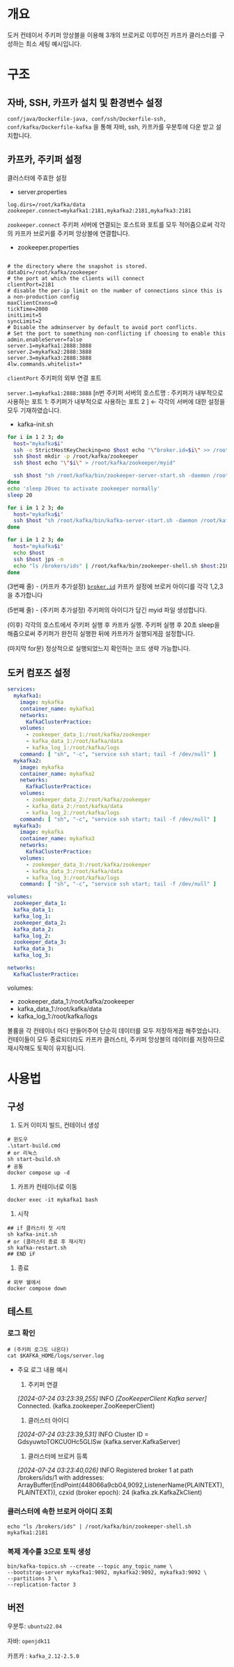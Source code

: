 # 개요

도커 컨테이서 주키퍼 앙상블을 이용해 3개의 브로커로 이루어진 카프카 클러스터를 구성하는 최소 세팅 예시입니다.

# 구조

## 자바, SSH, 카프카 설치 및 환경변수 설정

`conf/java/Dockerfile-java, conf/ssh/Dockerfile-ssh,  conf/kafka/Dockerfile-kafka` 을 통해 자바, ssh, 카프카를 우분투에 다운 받고 설치합니다.

## 카프카, 주키퍼 설정

클러스터에 주효한 설정

- server.properties

```docker
log.dirs=/root/kafka/data
zookeeper.connect=mykafka1:2181,mykafka2:2181,mykafka3:2181
```

`zookeeper.connect` 주키퍼 서버에 연결되는 호스트와 포트를 모두 적어줌으로써  각각의 카프카 브로커를 주키퍼 앙상블에 연결합니다.

- zookeeper.properties

```docker

# the directory where the snapshot is stored.
dataDir=/root/kafka/zookeeper
# the port at which the clients will connect
clientPort=2181
# disable the per-ip limit on the number of connections since this is a non-production config
maxClientCnxns=0
tickTime=2000
initLimit=5
syncLimit=2
# Disable the adminserver by default to avoid port conflicts.
# Set the port to something non-conflicting if choosing to enable this
admin.enableServer=false
server.1=mykafka1:2888:3888
server.2=mykafka2:2888:3888
server.3=mykafka3:2888:3888
4lw.commands.whitelist=*

```

`clientPort`  주키퍼의 외부 연결 포트

`server.1=mykafka1:2888:3888`  [n번 주키퍼 서버의 호스트명 : 주키퍼가 내부적으로 사용하는 포트 1: 주키퍼가 내부적으로 사용하는 포트 2 ]  ← 각각의 서버에 대한 설정을 모두 기재하였습니다.

- kafka-init.sh

```bash
for i in 1 2 3; do
  host="mykafka$i"
  ssh -o StrictHostKeyChecking=no $host echo "\"broker.id=$i\" >> /root/kafka/config/server.properties"
  ssh $host mkdir -p /root/kafka/zookeeper
  ssh $host echo "\"$i\" > /root/kafka/zookeeper/myid"

  ssh $host "sh /root/kafka/bin/zookeeper-server-start.sh -daemon /root/kafka/config/zookeeper.properties"
done
echo 'sleep 20sec to activate zookeeper normally'
sleep 20

for i in 1 2 3; do
  host="mykafka$i"
  ssh $host "sh /root/kafka/bin/kafka-server-start.sh -daemon /root/kafka/config/server.properties"
done

for i in 1 2 3; do
  host="mykafka$i"
  echo $host
  ssh $host jps -m
  echo "ls /brokers/ids" | /root/kafka/bin/zookeeper-shell.sh $host:2181
done

```

(3번째 줄) - (카프카 추가설정) [`broker.id`](http://broker.id) 카프카 설정에 브로커 아이디를 각각 1,2,3을 추가합니다

(5번째 줄) - (주키퍼 추가설정)  주키퍼의 아이디가 담긴 myid 파일 생성합니다.

(이후) 각각의 호스트에서 주키퍼 실행 후 카프카 실행. 주키퍼 실행 후 20초 sleep을 해줌으로써 주키퍼가 완전히 실행한 뒤에 카프카가 실행되게끔 설정합니다.

(마지막 for문) 정상적으로 실행되었느지 확인하는 코드 생략 가능합니다.

## 도커 컴포즈 설정

```yaml
services:
  mykafka1:
    image: mykafka
    container_name: mykafka1
    networks:
      KafkaClusterPractice:
    volumes:
      - zookeeper_data_1:/root/kafka/zookeeper
      - kafka_data_1:/root/kafka/data
      - kafka_log_1:/root/kafka/logs
    command: [ "sh", "-c", "service ssh start; tail -f /dev/null" ]
  mykafka2:
    image: mykafka
    container_name: mykafka2
    networks:
      KafkaClusterPractice:
    volumes:
      - zookeeper_data_2:/root/kafka/zookeeper
      - kafka_data_2:/root/kafka/data
      - kafka_log_2:/root/kafka/logs
    command: [ "sh", "-c", "service ssh start; tail -f /dev/null" ]
  mykafka3:
    image: mykafka
    container_name: mykafka3
    networks:
      KafkaClusterPractice:
    volumes:
      - zookeeper_data_3:/root/kafka/zookeeper
      - kafka_data_3:/root/kafka/data
      - kafka_log_3:/root/kafka/logs
    command: [ "sh", "-c", "service ssh start; tail -f /dev/null" ]

volumes:
  zookeeper_data_1:
  kafka_data_1:
  kafka_log_1:
  zookeeper_data_2:
  kafka_data_2:
  kafka_log_2:
  zookeeper_data_3:
  kafka_data_3:
  kafka_log_3:

networks:
  KafkaClusterPractice:
```

volumes:
- zookeeper_data_1:/root/kafka/zookeeper
- kafka_data_1:/root/kafka/data
- kafka_log_1:/root/kafka/logs

볼륨을 각 컨테이너 마다 만들어주어 단순히 데이터를 모두 저장하게끔 해주었습니다. 컨테이들이 모두 종료되더라도 카프카 클러스터, 주키퍼 앙상블의 데이터를 저장하므로 재시작해도 토픽이 유지됩니다.

# 사용법

## 구성

1. 도커 이미지 빌드, 컨테이너 생성

```docker
# 윈도우
.\start-build.cmd 
# or 리눅스
sh start-build.sh
# 공통
docker compose up -d
```

1. 카프카 컨테이너로 이동

```docker
docker exec -it mykafka1 bash
```

1. 시작

```docker
## if 클러스터 첫 시작
sh kafka-init.sh
# or (클러스터 종료 후 재시작)
sh kafka-restart.sh
## END iF
```

1. 종료

```docker
# 외부 쉘에서
docker compose down
```

## 테스트

### 로그 확인

```docker
# (주키퍼 로그도 나온다)
cat $KAFKA_HOME/logs/server.log
```

- 주요 로그 내용 예시
  1. 주키퍼 연결

  *[2024-07-24 03:23:39,255]* INFO *[ZooKeeperClient Kafka server]* Connected. (kafka.zookeeper.ZooKeeperClient)

  1. 클러스터 아이디

  *[2024-07-24 03:23:39,531]* INFO Cluster ID = GdsyuwtoTOKCU0Hc5GLlSw (kafka.server.KafkaServer)

  1. 클러스터에 브로커 등록

  *[2024-07-24 03:23:40,026]* INFO Registered broker 1 at path /brokers/ids/1 with addresses: ArrayBuffer(EndPoint(448066a9cb04,9092,ListenerName(PLAINTEXT),PLAINTEXT)), czxid (broker epoch): 24 (kafka.zk.KafkaZkClient)


### 클러스터에 속한 브로커 아이디 조회

```docker
echo "ls /brokers/ids" | /root/kafka/bin/zookeeper-shell.sh mykafka1:2181
```

### 복제 계수를 3으로 토픽 생성

```docker
bin/kafka-topics.sh --create --topic any_topic_name \
--bootstrap-server mykafka1:9092, mykafka2:9092, mykafka3:9092 \
--partitions 3 \
--replication-factor 3
```

## 버전

우분투: `ubuntu22.04`

자바: `openjdk11`

카프카 : `kafka_2.12-2.5.0`
